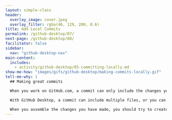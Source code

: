 ```yaml
---
layout: simple-class
header:
  overlay_image: cover.jpeg
  overlay_filter: rgba(46, 129, 200, 0.6)
title: Add Local Commits
permalink: /github-desktop/07/
next-page: /github-desktop/08/
facilitator: false
sidebar:
  nav: "github-desktop-nav"
main-content:
  includes:
    - activity/github-desktop/05-committing-locally.md
show-me-how: "images/gifs/github-desktop/making-commits-locally.gif"
tell-me-why: |
  ## Making great commits

  When you work on GitHub.com, a commit can only include the changes you made to a single file. But, when you work in the desktop app, you have a lot more control over your commits.

  With GitHub Desktop, a commit can include multiple files, or you can pick a specific change within a file you would like to commit.

  When you assemble the changes you have made, you should try to create what we like to call an **atomic commit**. In other words, each commit you make should contain changes that belong together and represent a discrete unit of work.
---
```

